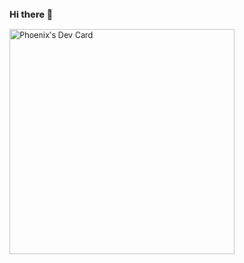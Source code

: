 ### Hi there 👋

<!--
**Phoenix10221004/phoenix10221004** is a ✨ _special_ ✨ repository because its `README.md` (this file) appears on your GitHub profile.

Here are some ideas to get you started:

- 🔭 I’m currently working on ...
- 🌱 I’m currently learning ...
- 👯 I’m looking to collaborate on ...
- 🤔 I’m looking for help with ...
- 💬 Ask me about ...
- 📫 How to reach me: ...
- 😄 Pronouns: ...
- ⚡ Fun fact: ...
-->
<a href="https://app.daily.dev/viper1022"><img src="https://api.daily.dev/devcards/defe0d2b8d734313bd64bc68cf1ebff7.png?r=y9l" width="400" alt="Phoenix's Dev Card"/></a>
